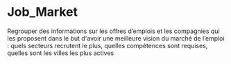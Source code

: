 # Job_Market
Regrouper des informations sur les offres d’emplois et les compagnies qui les proposent dans le but d'avoir une meilleure vision du marché de l’emploi : quels secteurs recrutent le plus, quelles compétences sont requises, quelles sont les villes les plus actives
